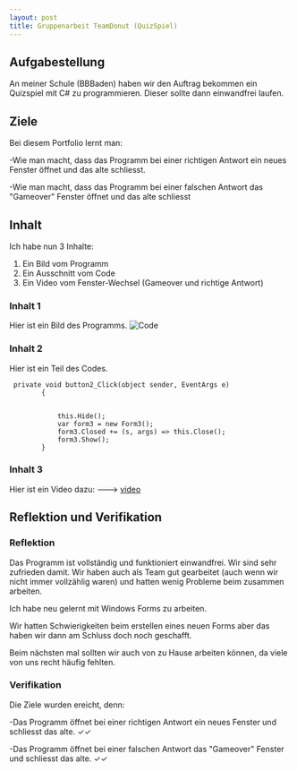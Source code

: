 ```yaml
---
layout: post
title: Gruppenarbeit TeamDonut (QuizSpiel)
---
```





## Aufgabestellung 

An meiner Schule (BBBaden) haben wir den Auftrag bekommen ein Quizspiel mit C# zu programmieren. Dieser sollte dann einwandfrei laufen. 

## Ziele

Bei diesem Portfolio lernt man:

-Wie man macht, dass das Programm bei einer richtigen Antwort ein neues Fenster öffnet und das alte schliesst.

-Wie man macht, dass das Programm bei einer falschen Antwort das "Gameover" Fenster öffnet und das alte schliesst



## Inhalt
Ich habe nun 3 Inhalte:
1. Ein Bild vom Programm
2. Ein Ausschnitt vom Code
3. Ein Video vom Fenster-Wechsel (Gameover und richtige Antwort)

### Inhalt 1

Hier ist ein Bild des Programms.
![Code](https://snipboard.io/QFlw5D.jpg)
### Inhalt 2

Hier ist ein Teil des Codes. 

```
 private void button2_Click(object sender, EventArgs e)
        {


            this.Hide();
            var form3 = new Form3();
            form3.Closed += (s, args) => this.Close();
            form3.Show();
        }
```

### Inhalt 3
Hier ist ein Video dazu: ---> [video](https://www.youtube.com/watch?v=Ac4kUrP93yg)

## Reflektion und Verifikation

### Reflektion
Das Programm ist vollständig und funktioniert einwandfrei. Wir sind sehr zufrieden damit. Wir haben auch als Team gut gearbeitet (auch wenn wir nicht immer vollzählig waren) und hatten wenig Probleme beim zusammen arbeiten. 

Ich habe neu gelernt mit Windows Forms zu arbeiten. 

Wir hatten Schwierigkeiten beim erstellen eines neuen Forms aber das haben wir dann am Schluss doch noch geschafft.

Beim nächsten mal sollten wir auch von zu Hause arbeiten können, da viele von uns recht häufig fehlten.

### Verifikation 
Die Ziele wurden ereicht, denn:

-Das Programm öffnet bei einer richtigen Antwort ein neues Fenster und schliesst das alte.  ✓✓

-Das Programm öffnet bei einer falschen Antwort das "Gameover" Fenster und schliesst das alte.  ✓✓




